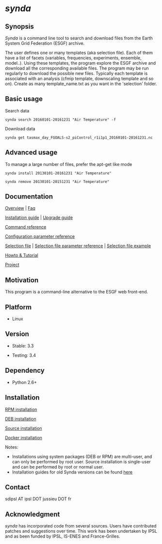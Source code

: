 # *synda*

## Synopsis

*Synda* is a command line tool to search and download files from the Earth
System Grid Federation (ESGF) archive.

The user defines one or many templates (aka selection file). Each of them have
a list of facets (variables, frequencies, experiments, ensemble, model..).
Using these templates, the program explore the ESGF archive and download all
the corresponding available files. The program may be run regularly to download
the possible new files. Typically each template is associated with an analysis
(cfmip template, downscaling template and so on). Create as many
template_name.txt as you want in the 'selection' folder.

## Basic usage

Search data

    synda search 20160101-20161231 "Air Temperature" -f

Download data

    synda get tasmax_day_FGOALS-s2_piControl_r1i1p1_20160101-20161231.nc

## Advanced usage

To manage a large number of files, prefer the apt-get like mode 

    synda install 20130101-20161231 "Air Temperature"

    synda remove 20130101-20151231 "Air Temperature"

## Documentation

[Overview](sdt/doc/overview.md)                                       | [Faq](sdt/doc/faq.md)

[Installation guide](#installation)                                   | [Upgrade guide](sdt/doc/upgrade_guide.md)

[Command reference](sdt/doc/command_reference.md)

[Configuration parameter reference](sdt/doc/configuration_parameter_reference.md)

[Selection file](sdt/doc/selection_file.md)                           | [Selection file parameter reference](sdt/doc/selection_file_parameter_reference.md) | [Selection file example](https://github.com/Prodiguer/synda/tree/master/sdt/selection/sample)

[Howto & Tutorial](sdt/doc/howto_and_tutorial.md)

[Project](sdt/doc/project.md)

## Motivation

This program is a command-line alternative to the ESGF web front-end.

## Platform

* Linux

## Version

* Stable: 3.3

* Testing: 3.4

## Dependency

* Python 2.6+

## Installation

[RPM installation](sdt/doc/rpm_install.md)

[DEB installation](sdt/doc/deb_install.md)

[Source installation](sdt/doc/src_install.md)

[Docker installation](https://hub.docker.com/r/prodiguer/synda)

Notes:

* Installations using system packages (DEB or RPM) are multi-user, and can
  only be performed by root user. Source installation is single-user and can be
  performed by root or normal user.
* Installation guides for old Synda versions can be found [here](sdt/doc/old_version_installation_guide)

## Contact

sdipsl AT ipsl DOT jussieu DOT fr

## Acknowledgment

*synda* has incorporated code from several sources. Users have contributed
patches and suggestions over time. This work has been undertaken by IPSL and
as been funded by IPSL, IS-ENES and France-Grilles.

